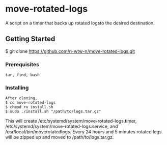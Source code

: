 # move-rotated-logs

A script on a timer that backs up rotated logsto the desired destination.

## Getting Started

$ git clone https://github.com/n-wtw-n/move-rotated-logs.git

### Prerequisites
```
tar, find, bash
```
### Installing

```
After cloning, 
$ cd move-rotated-logs
$ chmod +x install.sh
$ sudo ./install.sh "/path/to/logs.tar.gz"
```
This will create /etc/systemd/system/move-rotated-logs.timer, /etc/systemd/system/move-rotated-logs.service, 
and /usr/local/bin/moverotatedlogs. Every 24 hours and 5 minutes rotated logs will be zipped up and moved to /path/to/logs.tar.gz.
